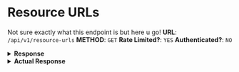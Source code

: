 # Resource URLs
Not sure exactly what this endpoint is but here u go!
**URL**: `/api/v1/resource-urls`
**METHOD**: `GET`
**Rate Limited?**: `YES`
**Authenticated?**: `NO`

<details>
    <summary style="font-weight: bold">Response</summary>

```json
{
    "asset_url": String,
    "cloudfront_url": String
}
```
</details>

<details>
    <summary style="font-weight: bold">Actual Response</summary>

```json
{
    "asset_url": "https:\/\/dbxmjjzl5pc1g.cloudfront.net\/7cfcff8a-4566-45dc-a811-6b2cb57962b5\/",
    "cloudfront_url": "https:\/\/files.kick.com"
}
```
</details>